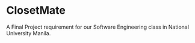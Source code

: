 # ClosetMate
A Final Project requirement for our Software Engineering class in National University Manila.
